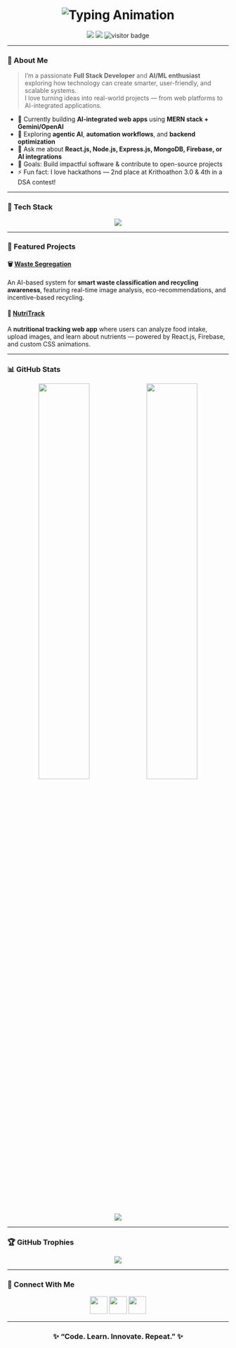 <!-- Futuristic Dark Themed GitHub Profile README for Akhil Kumar -->

<!-- Header Banner -->
<h1 align="center">
  <img src="https://readme-typing-svg.herokuapp.com?font=Orbitron&size=30&duration=2500&color=00FFFF&center=true&vCenter=true&width=600&lines=👋+Hey%2C+I'm+Akhil+Kumar+Reddy!;💻+Full+Stack+Developer;🚀+MERN+%7C+React+Native+%7C+AI/ML+Explorer;✨+Building+Creative+and+Smart+Apps!" alt="Typing Animation">

</h1>

<!-- Badges -->
<p align="center">
  <a href="mailto:akhil35177@gmail.com"><img src="https://img.shields.io/badge/Email-akhil35177%40gmail.com-blue?logo=gmail&logoColor=white"></a>
  <a href="https://www.linkedin.com/in/akhil-kumar-reddy-ambati-a34a792a9/"><img src="https://img.shields.io/badge/LinkedIn-Akhil%20Kumar%20Reddy-blue?logo=linkedin"></a>
  <img src="https://komarev.com/ghpvc/?username=Akhil3517&label=Visitors&color=0e75b6&style=flat" alt="visitor badge"/>
</p>

---

### 🧠 About Me

> I’m a passionate **Full Stack Developer** and **AI/ML enthusiast** exploring how technology can create smarter, user-friendly, and scalable systems.  
> I love turning ideas into real-world projects — from web platforms to AI-integrated applications.

- 🔭 Currently building **AI-integrated web apps** using **MERN stack + Gemini/OpenAI**
- 🌱 Exploring **agentic AI**, **automation workflows**, and **backend optimization**
- 💬 Ask me about **React.js, Node.js, Express.js, MongoDB, Firebase, or AI integrations**
- 🎯 Goals: Build impactful software & contribute to open-source projects
- ⚡ Fun fact: I love hackathons — 2nd place at Krithoathon 3.0 & 4th in a DSA contest!

---

### 🧩 Tech Stack

<p align="center">
  <img src="https://skillicons.dev/icons?i=html,css,js,react,redux,nextjs,vue,nodejs,express,mongodb,firebase,git,github,vscode,python,java,c,cpp,tailwind,bootstrap,postman,figma" />
</p>

---

### 🚀 Featured Projects

#### 🗑️ [Waste Segregation](https://github.com/Akhil3517/Waste-Segregation)
An AI-based system for **smart waste classification and recycling awareness**, featuring real-time image analysis, eco-recommendations, and incentive-based recycling.

#### 🍎 [NutriTrack](https://github.com/Akhil3517/Nutrition-Tracker)
A **nutritional tracking web app** where users can analyze food intake, upload images, and learn about nutrients — powered by React.js, Firebase, and custom CSS animations.

---

### 📊 GitHub Stats

<p align="center">
  <img width="48%" src="https://github-readme-stats.vercel.app/api?username=Akhil3517&show_icons=true&theme=radical&hide_border=true" />
  <img width="48%" src="https://github-readme-streak-stats.herokuapp.com/?user=Akhil3517&theme=radical&hide_border=true" />
</p>

<p align="center">
  <img src="https://github-readme-activity-graph.vercel.app/graph?username=Akhil3517&theme=react-dark&hide_border=true&area=true" />
</p>

---

### 🏆 GitHub Trophies

<p align="center">
  <img src="https://github-profile-trophy.vercel.app/?username=Akhil3517&theme=radical&no-frame=true&no-bg=true&margin-w=5" />
</p>

---

### 🤝 Connect With Me

<p align="center">
  <a href="mailto:akhil35177@gmail.com"><img src="https://img.icons8.com/color/48/gmail.png" width="40" /></a>
  <a href="https://www.linkedin.com/in/akhil-kumar-reddy-ambati-a34a792a9/"><img src="https://img.icons8.com/color/48/linkedin.png" width="40" /></a>
  <a href="https://github.com/Akhil3517"><img src="https://img.icons8.com/fluency/48/github.png" width="40" /></a>
</p>

---

<h3 align="center">✨ “Code. Learn. Innovate. Repeat.” ✨</h3>
